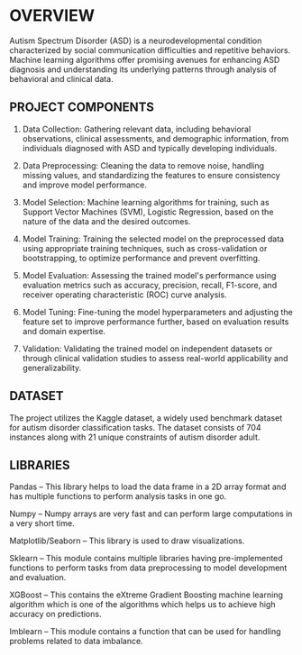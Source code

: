 # OVERVIEW

Autism Spectrum Disorder (ASD) is a neurodevelopmental condition characterized by social communication difficulties and repetitive behaviors. Machine learning algorithms offer promising avenues for enhancing ASD diagnosis and understanding its underlying patterns through analysis of behavioral and clinical data.

## PROJECT COMPONENTS

1. Data Collection: Gathering relevant data, including behavioral observations, clinical assessments, and demographic information, from individuals diagnosed with ASD and typically developing individuals.

2. Data Preprocessing: Cleaning the data to remove noise, handling missing values, and standardizing the features to ensure consistency and improve model performance.

3. Model Selection: Machine learning algorithms for training, such as Support Vector Machines (SVM), Logistic Regression, based on the nature of the data and the desired outcomes.

4. Model Training: Training the selected model on the preprocessed data using appropriate training techniques, such as cross-validation or bootstrapping, to optimize performance and prevent overfitting.

5. Model Evaluation: Assessing the trained model's performance using evaluation metrics such as accuracy, precision, recall, F1-score, and receiver operating characteristic (ROC) curve analysis.

6. Model Tuning: Fine-tuning the model hyperparameters and adjusting the feature set to improve performance further, based on evaluation results and domain expertise.

7. Validation: Validating the trained model on independent datasets or through clinical validation studies to assess real-world applicability and generalizability.
   
##  DATASET

The project utilizes the Kaggle  dataset, a widely used benchmark dataset for autism disorder classification tasks. The dataset consists of 704 instances along with 21 unique constraints of autism disorder adult.

## LIBRARIES

Pandas – This library helps to load the data frame in a 2D array format and has multiple functions to perform analysis tasks in one go.

Numpy – Numpy arrays are very fast and can perform large computations in a very short time.


Matplotlib/Seaborn – This library is used to draw visualizations.

Sklearn – This module contains multiple libraries having pre-implemented functions to perform tasks from data preprocessing to model development and evaluation.

XGBoost – This contains the eXtreme Gradient Boosting machine learning algorithm which is one of the algorithms which helps us to achieve high accuracy on predictions.

Imblearn – This module contains a function that can be used for handling problems related to data imbalance.

